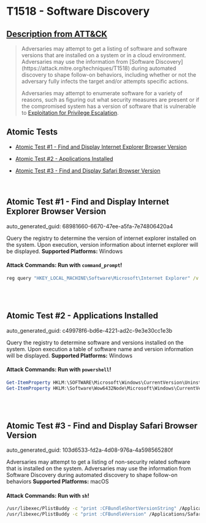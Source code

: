 # T1518 - Software Discovery
## [Description from ATT&CK](https://attack.mitre.org/techniques/T1518)
<blockquote>Adversaries may attempt to get a listing of software and software versions that are installed on a system or in a cloud environment. Adversaries may use the information from [Software Discovery](https://attack.mitre.org/techniques/T1518) during automated discovery to shape follow-on behaviors, including whether or not the adversary fully infects the target and/or attempts specific actions.

Adversaries may attempt to enumerate software for a variety of reasons, such as figuring out what security measures are present or if the compromised system has a version of software that is vulnerable to [Exploitation for Privilege Escalation](https://attack.mitre.org/techniques/T1068).</blockquote>

## Atomic Tests

- [Atomic Test #1 - Find and Display Internet Explorer Browser Version](#atomic-test-1---find-and-display-internet-explorer-browser-version)

- [Atomic Test #2 - Applications Installed](#atomic-test-2---applications-installed)

- [Atomic Test #3 - Find and Display Safari Browser Version](#atomic-test-3---find-and-display-safari-browser-version)


<br/>

## Atomic Test #1 - Find and Display Internet Explorer Browser Version

auto_generated_guid: 68981660-6670-47ee-a5fa-7e74806420a4

Query the registry to determine the version of internet explorer installed on the system.
Upon execution, version information about internet explorer will be displayed.
**Supported Platforms:** Windows





#### Attack Commands: Run with `command_prompt`! 


```cmd
reg query "HKEY_LOCAL_MACHINE\Software\Microsoft\Internet Explorer" /v svcVersion
```






<br/>
<br/>

## Atomic Test #2 - Applications Installed

auto_generated_guid: c49978f6-bd6e-4221-ad2c-9e3e30cc1e3b

Query the registry to determine software and versions installed on the system. Upon execution a table of
software name and version information will be displayed.
**Supported Platforms:** Windows





#### Attack Commands: Run with `powershell`! 


```powershell
Get-ItemProperty HKLM:\SOFTWARE\Microsoft\Windows\CurrentVersion\Uninstall\* | Select-Object DisplayName, DisplayVersion, Publisher, InstallDate | Format-Table -Autosize
Get-ItemProperty HKLM:\Software\Wow6432Node\Microsoft\Windows\CurrentVersion\Uninstall\* | Select-Object DisplayName, DisplayVersion, Publisher, InstallDate | Format-Table -Autosize
```






<br/>
<br/>

## Atomic Test #3 - Find and Display Safari Browser Version

auto_generated_guid: 103d6533-fd2a-4d08-976a-4a598565280f

Adversaries may attempt to get a listing of non-security related software that is installed on the system. Adversaries may use the information from Software Discovery during automated discovery to shape follow-on behaviors
**Supported Platforms:** macOS





#### Attack Commands: Run with `sh`! 


```sh
/usr/libexec/PlistBuddy -c "print :CFBundleShortVersionString" /Applications/Safari.app/Contents/Info.plist
/usr/libexec/PlistBuddy -c "print :CFBundleVersion" /Applications/Safari.app/Contents/Info.plist
```






<br/>
